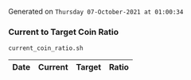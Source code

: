 Generated on `Thursday 07-October-2021 at 01:00:34`

### Current to Target Coin Ratio
`current_coin_ratio.sh`

Date|Current|Target|Ratio
---|---|---|---
